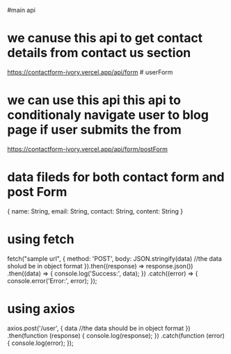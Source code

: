 #main api
# we canuse this api to get contact details from contact us section
https://contactform-ivory.vercel.app/api/form # userForm

# we can use this api this api to conditionaly navigate user to blog page if user submits the from 
https://contactform-ivory.vercel.app/api/form/postForm







# data fileds for both contact form and post Form
{
    name: String,
    email: String,
    contact: String,
    content: String
}

# using fetch
 fetch("sample url", {
    method: 'POST',
    body: JSON.stringify(data) //the data sholud be in object format
}).then((response) => response.json())
    .then((data) => {
        console.log('Success:', data);
    })
    .catch((error) => {
        console.error('Error:', error);
    });
    
# using axios
axios.post('/user', {
  data                        //the data should be in object format
  })
  .then(function (response) {
    console.log(response);
  })
  .catch(function (error) {
    console.log(error);
  });
